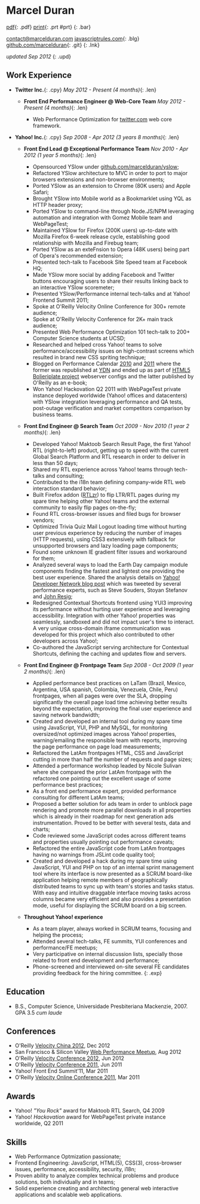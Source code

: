 # Marcel Duran

[pdf](resume.pdf "download PDF resume"){: .pdf}
[print](. "print resume"){: .prt #prt}
{: .bar}

[contact@marcelduran.com](mailto:contact@marcelduran.com "email-me") [javascriptrules.com](http://javascriptrules.com "my blog"){: .blg} [github.com/marcelduran](https://github.com/marcelduran "my git repositories"){: .git}
{: .lnk}

_updated Sep 2012_
{: .upd}

## Work Experience

*   **Twitter Inc.**{: .cpy}
    _May 2012 - Present (4 months)_{: .len}

    *   **Front End Performance Engineer @ Web-Core Team**
        _May 2012 - Present (4 months)_{: .len}

        *   Web Performance Optimization for [twitter.com](http://twitter.com) web core framework.


*   **Yahoo! Inc.**{: .cpy}
    _Sep 2008 - Apr 2012 (3 years 8 months)_{: .len}

    *   **Front End Lead @ Exceptional Performance Team**
        _Nov 2010 - Apr 2012 (1 year 5 months)_{: .len}

        *   Opensourced YSlow under [github.com/marcelduran/yslow](https://github.com/marcelduran/yslow);
        *   Refactored YSlow architecture to MVC in order to port to major browsers extensions and non-browser environments;
        *   Ported YSlow as an extension to Chrome (80K users) and Apple Safari;
        *   Brought YSlow into Mobile world as a Bookmarklet using YQL as HTTP header proxy;
        *   Ported YSlow to command-line through Node.JS/NPM leveraging automation and integration with Gomez Mobile team and WebPageTest;
        *   Maintained YSlow for Firefox (200K users) up-to-date with Mozilla Firefox 6-week release cycle, establishing good relationship with Mozilla and Firebug team;
        *   Ported YSlow as an exteFnsion to Opera (48K users) being part of Opera's recommended extension;
        *   Presented tech-talk to Facebook Site Speed team at Facebook HQ;
        *   Made YSlow more social by adding Facebook and Twitter buttons encouraging users to share their results linking back to an interactive YSlow scoremeter;
        *   Presented YSlow/Performance internal tech-talks and at Yahoo! Frontend Summit 2011;
        *   Spoke at O'Reilly Velocity Online Conference for 300+ remote audience;
        *   Spoke at O'Reilly Velocity Conference for 2K+ main track audience;
        *   Presented Web Performance Optimization 101 tech-talk to 200+ Computer Science students at UCSD;
        *   Researched and helped cross Yahoo! teams to solve performance/accessibility issues on high-contrast screens which resulted in brand new CSS spriting technique; 
        *   Blogged on Performance Calendar [2010](http://calendar.perfplanet.com/2010/pushing-beyond-gzipping/) and [2011](http://calendar.perfplanet.com/2011/pure-css3-images-hmm-maybe-later/) where the former was republished at [YDN](http://developer.yahoo.com/blogs/ydn/posts/2010/12/pushing-beyond-gzipping/) and ended up as part of [HTML5 Bolieriplate project](http://html5boilerplate.com/) webserver configs and the latter published by O'Reilly as an e-book;
        *   Won Yahoo! Hackovation Q2 2011 with WebPageTest private instance deployed worldwide (Yahoo! offices and datacenters) with YSlow integration leveraging performance and QA tests, post-outage verification and market competitors comparison by business teams.

    *   **Front End Engineer @ Search Team**
        _Oct 2009 - Nov 2010 (1 year 2 months)_{: .len}

        *   Developed Yahoo! Maktoob Search Result Page, the first Yahoo! RTL (right-to-left) product, getting up to speed with the current Global Search Platform and RTL research in order to deliver in less than 50 days; 
        *   Shared my RTL experience across Yahoo! teams through tech-talks and consulting;
        *   Contributed to the i18n team defining company-wide RTL web interaction standard behavior;
        *   Built Firefox addon ([RTLzr](https://addons.mozilla.org/en-US/firefox/addon/rtlzr/ "RTLzr Firefox Add-on")) to flip LTR/RTL pages during my spare time helping other Yahoo! teams and the external community to easily flip pages on-the-fly;
        *   Found RTL cross-browser issues and filed bugs for browser vendors;
        *   Optimized Trivia Quiz Mail Logout loading time without hurting user previous experience by reducing the number of images (HTTP requests), using CSS3 extensively with fallback for unsupported browsers and lazy loading page components;
        *   Found some unknown IE gradient filter issues and workaround for them;
        *   Analyzed several ways to load the Earth Day campaign module components finding the fastest and lightest one providing the best user experience. Shared the analysis details on [Yahoo! Developer Network blog post](http://developer.yahoo.com/blogs/ydn/posts/2010/04/performance_on_yahoo_search_earth_day_data_uri_ftw/ "Search Earth Day Campaign YDN blog post") which was tweeted by several performance experts, such as Steve Souders, Stoyan Stefanov and [John Resig](http://twitter.com/#!/jeresig/status/12664640008 "John Resig's tweet");
        *   Redesigned Contextual Shortcuts frontend using YUI3 improving its performance without hurting user experience and leveraging accessibility. Integration with other Yahoo! properties was seamlessly, sandboxed and did not impact user's time to interact. A very unique cross-domain iframe communication was developed for this project which also contributed to other developers across Yahoo!;
        *   Co-authored the JavaScript serving architecture for Contextual Shortcuts, defining the caching and updates flow and servers.

    *   **Front End Engineer @ Frontpage Team**
        _Sep 2008 - Oct 2009 (1 year 2 months)_{: .len}

        *   Applied performance best practices on LaTam (Brazil, Mexico, Argentina, USA spanish, Colombia, Venezuela, Chile, Peru) frontpages, when all pages were over the SLA, dropping significantly the overall page load time achieving better results beyond the expectation, improving the final user experience and saving network bandwidth;
        *   Created and developed an internal tool during my spare time using JavaScript, YUI, PHP and MySQL, for monitoring oversized/not optimized images across Yahoo! properties, warning/emailing the responsible team with reports, improving the page performance on page load measurements;
        *   Refactored the LatAm frontpages HTML, CSS and JavaScript cutting in more than half the number of requests and page sizes;
        *   Attended a performance workshop leaded by Nicole Sulivan where she compared the prior LatAm frontpage with the refactored one pointing out the excellent usage of some performance best practices;
        *   As a front end performance expert, provided performance consulting for different LatAm teams;
        *   Proposed a better solution for ads team in order to unblock page rendering and promote more parallel downloads in all properties which is already in their roadmap for next generation ads instrumentation. Proved to be better with several tests, data and charts;
        *   Code reviewed some JavaScript codes across different teams and properties usually pointing out performance caveats;
        *   Refactored the entire JavaScript code from LatAm frontpages having no warnings from JSLint code quality tool;
        *   Created and developed a hack during my spare time using JavaScript, YUI and PHP on top of an internal sprint management tool where its interface is now presented as a SCRUM board-like application helping remote members of geographically distributed teams to sync up with team's stories and tasks status. With easy and intuitive draggable interface moving tasks across columns became very efficient and also provides a presentation mode, useful for displaying the SCRUM board on a big screen.

    *   **Throughout Yahoo! experience**

        *   As a team player, always worked in SCRUM teams, focusing and helping the process;
        *   Attended several tech-talks, FE summits, YUI conferences and performance/FE meetups;
        *   Very participative on internal discussion lists, specially those related to front end development and performance;
        *   Phone-screened and interviewed on-site several FE candidates providing feedback for the hiring committee.
{: .exp}

## Education

*   B.S., Computer Science, Universidade Presbiteriana Mackenzie, 2007. GPA 3.5 _cum laude_

## Conferences

*   O'Reilly [Velocity China 2012](http://velocity.oreilly.com.cn/2012/ "conference homepage"), Dec 2012
*   San Francisco & Silicon Valley [Web Performance Meetup](http://www.meetup.com/SF-Web-Performance-Group/events/72890422/ "meetup info"), Aug 2012
*   O'Reilly [Velocity Conference 2012](http://velocityconf.com/velocity2012/public/schedule/speaker/79593 "speaker bio page"), Jun 2012
*   O'Reilly [Velocity Conference 2011](http://velocityconf.com/velocity2011/public/schedule/speaker/79593 "speaker bio page"), Jun 2011
*   Yahoo! Front End Summit'11, Mar 2011
*   O'Reilly [Velocity Online Conference 2011](http://en.oreilly.com/velocity-mar2011/public/schedule/speaker/79593 "speaker bio page"), Mar 2011

## Awards

*   Yahoo! _"You Rock"_ award for Maktoob RTL Search, Q4 2009
*   Yahoo! _Hackovation_ award for WebPageTest private instance worldwide, Q2 2011

## Skills

*   Web Performance Optmization passionate;
*   Frontend Engineering: JavaScript, HTML(5), CSS(3), cross-browser issues, performance, accessibility, security, i18n;
*   Proven ability to analyze complex technical problems and produce solutions, both individually and in teams;
*   Solid experience creating and architecting general web interactive applications and scalable web applications.